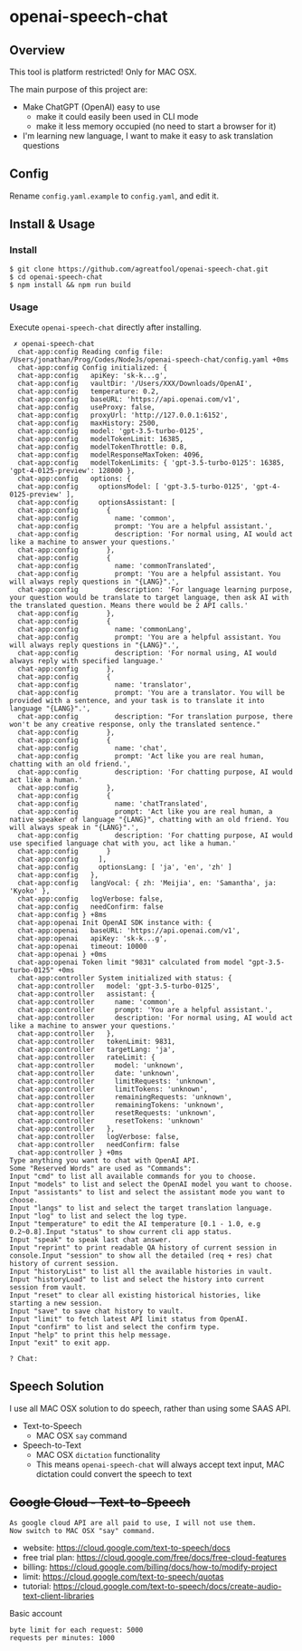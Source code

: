 # openai-speech-chat

## Overview

This tool is platform restricted! Only for MAC OSX.

The main purpose of this project are:

- Make ChatGPT (OpenAI) easy to use
  - make it could easily been used in CLI mode
  - make it less memory occupied (no need to start a browser for it)
- I'm learning new language, I want to make it easy to ask translation questions

## Config

Rename `config.yaml.example` to `config.yaml`, and edit it.

## Install & Usage

### Install

```
$ git clone https://github.com/agreatfool/openai-speech-chat.git
$ cd openai-speech-chat
$ npm install && npm run build
```

### Usage

Execute `openai-speech-chat` directly after installing.

```
 ✗ openai-speech-chat
  chat-app:config Reading config file: /Users/jonathan/Prog/Codes/NodeJs/openai-speech-chat/config.yaml +0ms
  chat-app:config Config initialized: {
  chat-app:config   apiKey: 'sk-k...g',
  chat-app:config   vaultDir: '/Users/XXX/Downloads/OpenAI',
  chat-app:config   temperature: 0.2,
  chat-app:config   baseURL: 'https://api.openai.com/v1',
  chat-app:config   useProxy: false,
  chat-app:config   proxyUrl: 'http://127.0.0.1:6152',
  chat-app:config   maxHistory: 2500,
  chat-app:config   model: 'gpt-3.5-turbo-0125',
  chat-app:config   modelTokenLimit: 16385,
  chat-app:config   modelTokenThrottle: 0.8,
  chat-app:config   modelResponseMaxToken: 4096,
  chat-app:config   modelTokenLimits: { 'gpt-3.5-turbo-0125': 16385, 'gpt-4-0125-preview': 128000 },
  chat-app:config   options: {
  chat-app:config     optionsModel: [ 'gpt-3.5-turbo-0125', 'gpt-4-0125-preview' ],
  chat-app:config     optionsAssistant: [
  chat-app:config       {
  chat-app:config         name: 'common',
  chat-app:config         prompt: 'You are a helpful assistant.',
  chat-app:config         description: 'For normal using, AI would act like a machine to answer your questions.'
  chat-app:config       },
  chat-app:config       {
  chat-app:config         name: 'commonTranslated',
  chat-app:config         prompt: 'You are a helpful assistant. You will always reply questions in "{LANG}".',
  chat-app:config         description: 'For language learning purpose, your question would be translate to target language, then ask AI with the translated question. Means there would be 2 API calls.'
  chat-app:config       },
  chat-app:config       {
  chat-app:config         name: 'commonLang',
  chat-app:config         prompt: 'You are a helpful assistant. You will always reply questions in "{LANG}".',
  chat-app:config         description: 'For normal using, AI would always reply with specified language.'
  chat-app:config       },
  chat-app:config       {
  chat-app:config         name: 'translator',
  chat-app:config         prompt: 'You are a translator. You will be provided with a sentence, and your task is to translate it into language "{LANG}".',
  chat-app:config         description: "For translation purpose, there won't be any creative response, only the translated sentence."
  chat-app:config       },
  chat-app:config       {
  chat-app:config         name: 'chat',
  chat-app:config         prompt: 'Act like you are real human, chatting with an old friend.',
  chat-app:config         description: 'For chatting purpose, AI would act like a human.'
  chat-app:config       },
  chat-app:config       {
  chat-app:config         name: 'chatTranslated',
  chat-app:config         prompt: 'Act like you are real human, a native speaker of language "{LANG}", chatting with an old friend. You will always speak in "{LANG}".',
  chat-app:config         description: 'For chatting purpose, AI would use specified language chat with you, act like a human.'
  chat-app:config       }
  chat-app:config     ],
  chat-app:config     optionsLang: [ 'ja', 'en', 'zh' ]
  chat-app:config   },
  chat-app:config   langVocal: { zh: 'Meijia', en: 'Samantha', ja: 'Kyoko' },
  chat-app:config   logVerbose: false,
  chat-app:config   needConfirm: false
  chat-app:config } +8ms
  chat-app:openai Init OpenAI SDK instance with: {
  chat-app:openai   baseURL: 'https://api.openai.com/v1',
  chat-app:openai   apiKey: 'sk-k...g',
  chat-app:openai   timeout: 10000
  chat-app:openai } +0ms
  chat-app:openai Token limit "9831" calculated from model "gpt-3.5-turbo-0125" +0ms
  chat-app:controller System initialized with status: {
  chat-app:controller   model: 'gpt-3.5-turbo-0125',
  chat-app:controller   assistant: {
  chat-app:controller     name: 'common',
  chat-app:controller     prompt: 'You are a helpful assistant.',
  chat-app:controller     description: 'For normal using, AI would act like a machine to answer your questions.'
  chat-app:controller   },
  chat-app:controller   tokenLimit: 9831,
  chat-app:controller   targetLang: 'ja',
  chat-app:controller   rateLimit: {
  chat-app:controller     model: 'unknown',
  chat-app:controller     date: 'unknown',
  chat-app:controller     limitRequests: 'unknown',
  chat-app:controller     limitTokens: 'unknown',
  chat-app:controller     remainingRequests: 'unknown',
  chat-app:controller     remainingTokens: 'unknown',
  chat-app:controller     resetRequests: 'unknown',
  chat-app:controller     resetTokens: 'unknown'
  chat-app:controller   },
  chat-app:controller   logVerbose: false,
  chat-app:controller   needConfirm: false
  chat-app:controller } +0ms
Type anything you want to chat with OpenAI API.
Some "Reserved Words" are used as "Commands":
Input "cmd" to list all available commands for you to choose.
Input "models" to list and select the OpenAI model you want to choose.
Input "assistants" to list and select the assistant mode you want to choose.
Input "langs" to list and select the target translation language.
Input "log" to list and select the log type.
Input "temperature" to edit the AI temperature [0.1 - 1.0, e.g 0.2~0.8].Input "status" to show current cli app status.
Input "speak" to speak last chat answer.
Input "reprint" to print readable QA history of current session in console.Input "session" to show all the detailed (req + res) chat history of current session.
Input "historyList" to list all the available histories in vault.
Input "historyLoad" to list and select the history into current session from vault.
Input "reset" to clear all existing historical histories, like starting a new session.
Input "save" to save chat history to vault.
Input "limit" to fetch latest API limit status from OpenAI.
Input "confirm" to list and select the confirm type.
Input "help" to print this help message.
Input "exit" to exit app.

? Chat:
```

## Speech Solution

I use all MAC OSX solution to do speech, rather than using some SAAS API.

- Text-to-Speech
  - MAC OSX `say` command
- Speech-to-Text
  - MAC OSX `dictation` functionality
  - This means `openai-speech-chat` will always accept text input, MAC dictation could convert the speech to text

## ~~Google Cloud - Text-to-Speech~~

```
As google cloud API are all paid to use, I will not use them.
Now switch to MAC OSX "say" command.
```

- website: https://cloud.google.com/text-to-speech/docs
- free trial plan: https://cloud.google.com/free/docs/free-cloud-features
- billing: https://cloud.google.com/billing/docs/how-to/modify-project
- limit: https://cloud.google.com/text-to-speech/quotas
- tutorial: https://cloud.google.com/text-to-speech/docs/create-audio-text-client-libraries

Basic account

```
byte limit for each request: 5000
requests per minutes: 1000
```
